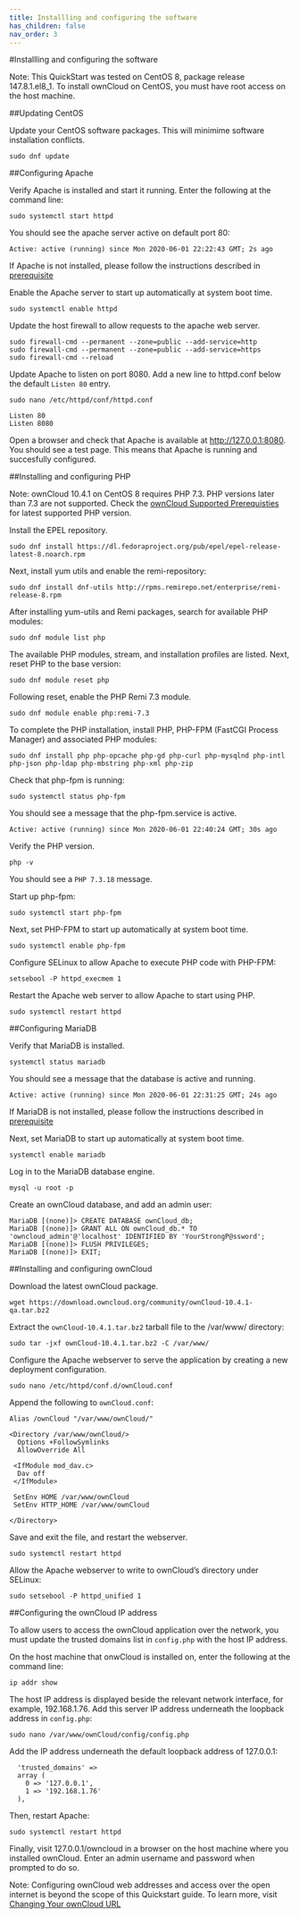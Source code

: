 ```yaml
---
title: Installling and configuring the software
has_children: false
nav_order: 3
---
```


#Installling and configuring the software

Note: This QuickStart was tested on CentOS 8, package release 147.8.1.el8_1. To install ownCloud on CentOS, you must have root access on the host machine.

##Updating CentOS

Update your CentOS software packages. This will minimime software installation conflicts.  

	sudo dnf update

##Configuring Apache

Verify Apache is installed and start it running. Enter the following at the command line:

	sudo systemctl start httpd

You should see the apache server active on default port 80: 

`Active: active (running) since Mon 2020-06-01 22:22:43 GMT; 2s ago`

If Apache is not installed, please follow the instructions described in [prerequisite](prerequisites.md)

Enable the Apache server to start up automatically at system boot time.

	sudo systemctl enable httpd

Update the host firewall to allow requests to the apache web server.

	sudo firewall-cmd --permanent --zone=public --add-service=http
	sudo firewall-cmd --permanent --zone=public --add-service=https
	sudo firewall-cmd --reload

Update Apache to listen on port 8080. Add a new line to httpd.conf below the default `Listen 80` entry.

	sudo nano /etc/httpd/conf/httpd.conf 

	Listen 80
	Listen 8080

Open a browser and check that Apache is available at http://127.0.0.1:8080. You should see a test page. This means that Apache is running and succesfully configured.  

##Installing and configuring PHP

Note: ownCloud 10.4.1 on CentOS 8 requires PHP 7.3. PHP versions later than 7.3 are not supported. Check the [ownCloud Supported Prerequisties](https://doc.ownCloud.com/server/10.2/admin_manual/installation/system_requirements.html) for latest supported PHP version. 

Install the EPEL repository.

	sudo dnf install https://dl.fedoraproject.org/pub/epel/epel-release-latest-8.noarch.rpm

Next, install yum utils and enable the remi-repository:

	sudo dnf install dnf-utils http://rpms.remirepo.net/enterprise/remi-release-8.rpm

After installing yum-utils and Remi packages, search for available PHP modules:
	
	sudo dnf module list php

The available PHP modules, stream, and installation profiles are listed. Next, reset PHP to the base version:

	sudo dnf module reset php

Following reset, enable the PHP Remi 7.3 module. 
	
	sudo dnf module enable php:remi-7.3

To complete the PHP installation, install PHP, PHP-FPM (FastCGI Process Manager) and associated PHP modules: 

	sudo dnf install php php-opcache php-gd php-curl php-mysqlnd php-intl php-json php-ldap php-mbstring php-xml php-zip

Check that php-fpm is running:

	sudo systemctl status php-fpm

You should see a message that the php-fpm.service is active.  

`Active: active (running) since Mon 2020-06-01 22:40:24 GMT; 30s ago`

Verify the PHP version.

	php -v 

You should see a `PHP 7.3.18` message. 

Start up php-fpm:

	sudo systemctl start php-fpm

Next, set PHP-FPM to start up automatically at system boot time.

	sudo systemctl enable php-fpm

Configure SELinux to allow Apache to execute PHP code with PHP-FPM:
	
	setsebool -P httpd_execmem 1

Restart the Apache web server to allow Apache to start using PHP.
	
	sudo systemctl restart httpd

##Configuring MariaDB

Verify that MariaDB is installed.

	systemctl status mariadb

You should see a message that the database is active and running. 

	Active: active (running) since Mon 2020-06-01 22:31:25 GMT; 24s ago

If MariaDB is not installed, please follow the instructions described in [prerequisite](prerequisites.md)

Next, set MariaDB to start up automatically at system boot time.

	systemctl enable mariadb

Log in to the MariaDB database engine.

	mysql -u root -p

Create an ownCloud database, and add an admin user:  

	MariaDB [(none)]> CREATE DATABASE ownCloud_db;
	MariaDB [(none)]> GRANT ALL ON ownCloud_db.* TO 'owncloud_admin'@'localhost' IDENTIFIED BY 'YourStrongP@ssword';
	MariaDB [(none)]> FLUSH PRIVILEGES;
	MariaDB [(none)]> EXIT;

##Installing and configuring ownCloud

Download the latest ownCloud package.

	wget https://download.owncloud.org/community/ownCloud-10.4.1-qa.tar.bz2

Extract the `ownCloud-10.4.1.tar.bz2` tarball file to the /var/www/ directory:

	sudo tar -jxf ownCloud-10.4.1.tar.bz2 -C /var/www/

Configure the Apache webserver to serve the application by creating a new deployment configuration. 

	sudo nano /etc/httpd/conf.d/ownCloud.conf

Append the following to `ownCloud.conf`:

```
Alias /ownCloud "/var/www/ownCloud/"

<Directory /var/www/ownCloud/>
  Options +FollowSymlinks
  AllowOverride All

 <IfModule mod_dav.c>
  Dav off
 </IfModule>

 SetEnv HOME /var/www/ownCloud
 SetEnv HTTP_HOME /var/www/ownCloud

</Directory>
```

Save and exit the file, and restart the webserver.

	sudo systemctl restart httpd

Allow the Apache webserver to write to ownCloud’s directory under SELinux:

	sudo setsebool -P httpd_unified 1

##Configuring the ownCloud IP address

To allow users to access the ownCloud application over the network, you must update the trusted domains list in `config.php` with the host IP address.

On the host machine that onwCloud is installed on, enter the following at the command line:
	
	ip addr show

The host IP address is displayed beside the relevant network interface, for example, 192.168.1.76. Add this server IP address underneath the loopback address in `config.php`:

	sudo nano /var/www/ownCloud/config/config.php

Add the IP address underneath the default loopback address of 127.0.0.1:

```
  'trusted_domains' => 
  array (
    0 => '127.0.0.1',
    1 => '192.168.1.76'
  ),

```

Then, restart Apache: 

	sudo systemctl restart httpd

Finally, visit 127.0.0.1/owncloud in a browser on the host machine where you installed ownCloud. Enter an admin username and password when prompted to do so. 

Note: Configuring ownCloud web addresses and access over the open internet is beyond the scope of this Quickstart guide. To learn more, visit [Changing Your ownCloud URL](https://doc.ownCloud.com/server/admin_manual/installation/changing_the_web_route.html)